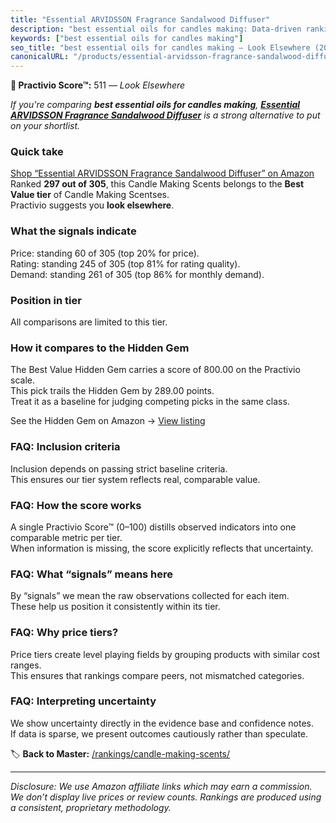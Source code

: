 ```yaml
---
title: "Essential ARVIDSSON Fragrance Sandalwood Diffuser"
description: "best essential oils for candles making: Data-driven ranking using the Practivio Score™. Positioned by quality, value, demand, findability, momentum."
keywords: ["best essential oils for candles making"]
seo_title: "best essential oils for candles making — Look Elsewhere (2025)"
canonicalURL: "/products/essential-arvidsson-fragrance-sandalwood-diffuser-B0CP5NYT53/"
---
```


**🚫 Practivio Score™:** 511 — _Look Elsewhere_


*If you're comparing **best essential oils for candles making**, **[Essential ARVIDSSON Fragrance Sandalwood Diffuser](https://www.amazon.com/dp/B0CP5NYT53?tag=practivio-20)** is a strong alternative to put on your shortlist.*
### Quick take
[Shop “Essential ARVIDSSON Fragrance Sandalwood Diffuser” on Amazon](https://www.amazon.com/dp/B0CP5NYT53?tag=practivio-20)
Ranked **297 out of 305**, this Candle Making Scents belongs to the **Best Value tier** of Candle Making Scentses.  
Practivio suggests you **look elsewhere**.

### What the signals indicate
Price: standing 60 of 305 (top 20% for price).  
Rating: standing 245 of 305 (top 81% for rating quality).  
Demand: standing 261 of 305 (top 86% for monthly demand).

### Position in tier
All comparisons are limited to this tier.

### How it compares to the Hidden Gem
The Best Value Hidden Gem carries a score of 800.00 on the Practivio scale.  
This pick trails the Hidden Gem by 289.00 points.  
Treat it as a baseline for judging competing picks in the same class.  

See the Hidden Gem on Amazon → [View listing](https://www.amazon.com/dp/B0F18RY1FR?tag=practivio-20)

### FAQ: Inclusion criteria
Inclusion depends on passing strict baseline criteria.  
This ensures our tier system reflects real, comparable value.

### FAQ: How the score works
A single Practivio Score™ (0–100) distills observed indicators into one comparable metric per tier.  
When information is missing, the score explicitly reflects that uncertainty.

### FAQ: What “signals” means here
By “signals” we mean the raw observations collected for each item.  
These help us position it consistently within its tier.

### FAQ: Why price tiers?
Price tiers create level playing fields by grouping products with similar cost ranges.  
This ensures that rankings compare peers, not mismatched categories.

### FAQ: Interpreting uncertainty
We show uncertainty directly in the evidence base and confidence notes.  
If data is sparse, we present outcomes cautiously rather than speculate.


🏷️ **Back to Master:** [/rankings/candle-making-scents/](/rankings/candle-making-scents/)

---
_Disclosure: We use Amazon affiliate links which may earn a commission. We don’t display live prices or review counts. Rankings are produced using a consistent, proprietary methodology._
